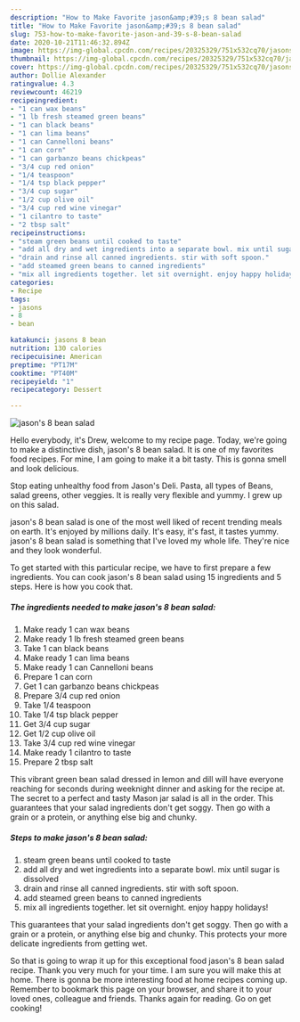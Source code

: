 ```yaml
---
description: "How to Make Favorite jason&amp;#39;s 8 bean salad"
title: "How to Make Favorite jason&amp;#39;s 8 bean salad"
slug: 753-how-to-make-favorite-jason-and-39-s-8-bean-salad
date: 2020-10-21T11:46:32.894Z
image: https://img-global.cpcdn.com/recipes/20325329/751x532cq70/jasons-8-bean-salad-recipe-main-photo.jpg
thumbnail: https://img-global.cpcdn.com/recipes/20325329/751x532cq70/jasons-8-bean-salad-recipe-main-photo.jpg
cover: https://img-global.cpcdn.com/recipes/20325329/751x532cq70/jasons-8-bean-salad-recipe-main-photo.jpg
author: Dollie Alexander
ratingvalue: 4.3
reviewcount: 46219
recipeingredient:
- "1 can wax beans"
- "1 lb fresh steamed green beans"
- "1 can black beans"
- "1 can lima beans"
- "1 can Cannelloni beans"
- "1 can corn"
- "1 can garbanzo beans chickpeas"
- "3/4 cup red onion"
- "1/4 teaspoon"
- "1/4 tsp black pepper"
- "3/4 cup sugar"
- "1/2 cup olive oil"
- "3/4 cup red wine vinegar"
- "1 cilantro to taste"
- "2 tbsp salt"
recipeinstructions:
- "steam green beans until cooked to taste"
- "add all dry and wet ingredients into a separate bowl. mix until sugar is dissolved"
- "drain and rinse all canned ingredients. stir with soft spoon."
- "add steamed green beans to canned ingredients"
- "mix all ingredients together. let sit overnight. enjoy happy holidays!"
categories:
- Recipe
tags:
- jasons
- 8
- bean

katakunci: jasons 8 bean 
nutrition: 130 calories
recipecuisine: American
preptime: "PT17M"
cooktime: "PT40M"
recipeyield: "1"
recipecategory: Dessert

---
```



![jason&#39;s 8 bean salad](https://img-global.cpcdn.com/recipes/20325329/751x532cq70/jasons-8-bean-salad-recipe-main-photo.jpg)

Hello everybody, it's Drew, welcome to my recipe page. Today, we're going to make a distinctive dish, jason&#39;s 8 bean salad. It is one of my favorites food recipes. For mine, I am going to make it a bit tasty. This is gonna smell and look delicious.

Stop eating unhealthy food from Jason&#39;s Deli. Pasta, all types of Beans, salad greens, other veggies. It is really very flexible and yummy. I grew up on this salad.

jason&#39;s 8 bean salad is one of the most well liked of recent trending meals on earth. It's enjoyed by millions daily. It's easy, it's fast, it tastes yummy. jason&#39;s 8 bean salad is something that I've loved my whole life. They're nice and they look wonderful.


To get started with this particular recipe, we have to first prepare a few ingredients. You can cook jason&#39;s 8 bean salad using 15 ingredients and 5 steps. Here is how you cook that.

<!--inarticleads1-->

##### The ingredients needed to make jason&#39;s 8 bean salad:

1. Make ready 1 can wax beans
1. Make ready 1 lb fresh steamed green beans
1. Take 1 can black beans
1. Make ready 1 can lima beans
1. Make ready 1 can Cannelloni beans
1. Prepare 1 can corn
1. Get 1 can garbanzo beans chickpeas
1. Prepare 3/4 cup red onion
1. Take 1/4 teaspoon
1. Take 1/4 tsp black pepper
1. Get 3/4 cup sugar
1. Get 1/2 cup olive oil
1. Take 3/4 cup red wine vinegar
1. Make ready 1 cilantro to taste
1. Prepare 2 tbsp salt


This vibrant green bean salad dressed in lemon and dill will have everyone reaching for seconds during weeknight dinner and asking for the recipe at. The secret to a perfect and tasty Mason jar salad is all in the order. This guarantees that your salad ingredients don&#39;t get soggy. Then go with a grain or a protein, or anything else big and chunky. 

<!--inarticleads2-->

##### Steps to make jason&#39;s 8 bean salad:

1. steam green beans until cooked to taste
1. add all dry and wet ingredients into a separate bowl. mix until sugar is dissolved
1. drain and rinse all canned ingredients. stir with soft spoon.
1. add steamed green beans to canned ingredients
1. mix all ingredients together. let sit overnight. enjoy happy holidays!


This guarantees that your salad ingredients don&#39;t get soggy. Then go with a grain or a protein, or anything else big and chunky. This protects your more delicate ingredients from getting wet. 

So that is going to wrap it up for this exceptional food jason&#39;s 8 bean salad recipe. Thank you very much for your time. I am sure you will make this at home. There is gonna be more interesting food at home recipes coming up. Remember to bookmark this page on your browser, and share it to your loved ones, colleague and friends. Thanks again for reading. Go on get cooking!
